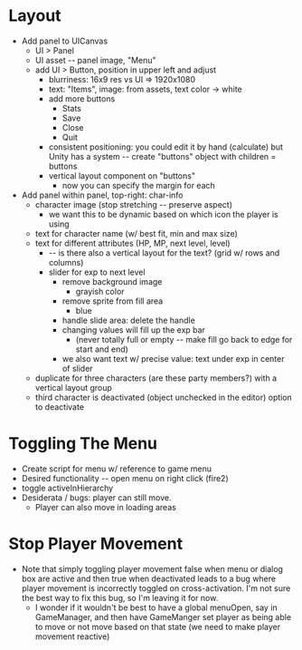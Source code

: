 # Layout
* Add panel to UICanvas
    * UI > Panel
    * UI asset -- panel image, "Menu"
    * add UI > Button, position in upper left and adjust
        * blurriness: 16x9 res vs UI => 1920x1080
        * text: "Items", image: from assets, text color -> white
        * add more buttons
            * Stats
            * Save
            * Close
            * Quit
        * consistent positioning: you could edit it by hand (calculate) but Unity has a system -- create "buttons" object with children = buttons
        * vertical layout component on "buttons"
            * now you can specify the margin for each
* Add panel within panel, top-right: char-info
    * character image (stop stretching -- preserve aspect)
        * we want this to be dynamic based on which icon the player is using
    * text for character name (w/ best fit, min and max size)
    * text for different attributes (HP, MP, next level, level) 
        * -- is there also a vertical layout for the text? (grid w/ rows and columns)
        * slider for exp to next level
            * remove background image
                * grayish color
            * remove sprite from fill area
                * blue
            * handle slide area: delete the handle
            * changing values will fill up the exp bar 
                * (never totally full or empty -- make fill go back to edge for start and end)
            * we also want text w/ precise value: text under exp in center of slider
    * duplicate for three characters (are these party members?) with a vertical layout group
    * third character is deactivated (object unchecked in the editor) option to deactivate
# Toggling The Menu
* Create script for menu w/ reference to game menu
* Desired functionality -- open menu on right click (fire2)
* toggle activeInHierarchy
* Desiderata / bugs: player can still move.
    * Player can also move in loading areas
# Stop Player Movement
* Note that simply toggling player movement false when menu or dialog box are active and then true when deactivated leads to a bug where player movement is incorrectly toggled on cross-activation.  I'm not sure the best way to fix this bug, so I'm leaving it for now.
    * I wonder if it wouldn't be best to have a global menuOpen, say in GameManager, and then have GameManger set player as being able to move or not move based on that state (we need to make player movement reactive)